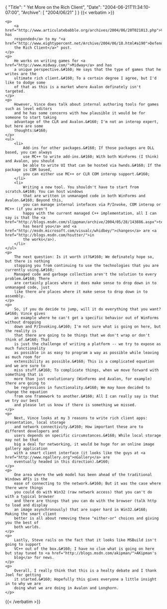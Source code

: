 {
  "Title": " Yet More on the Rich Client",
  "Date": "2004-06-21T11:34:10-07:00",
  "Archive": [
    "2004/06/21"
  ]
}
{{< verbatim >}}

    <p>
        <a href="http://www.articulatebabble.org/archives/2004/06/20T021013.php">Vince has
        responded</a> to my "<a href="http://www.eightypercent.net/Archive/2004/06/18.html#a190">Defending
        the Rich Client</a>" post. 
    </p>
    <p>
        He works on writing games for <a href="http://www.midway.com/">Midway</a> and has
        a unique perspective.&#160; He says that the type of games that he writes are the
        ultimate rich client.&#160; To a certain degree I agree, but I'd like to dodge some
        of that as this is a market where Avalon definately isn't targeted. 
    </p>
    <p>
        However, Vince does talk about internal authoring tools for games such as level editors
        and he has some concerns with how plausible it would be for someone to start taking
        advantage of the CLR and Avalon.&#160; I'm not an interop expert, but here are some
        thoughts:&#160; 
    </p>
    <ul>
        <li>
            Add-ins for other packages.&#160; If those packages are DLL based, you can always
            use MC++ to write add-ins.&#160; With both WinForms (I think) and Avalon, you should
            be able to write UI that can be hosted via hwnds.&#160; If the package is COM based,
            you can either use MC++ or CLR COM interop support.&#160; 
        </li>
        <li>
            Writing a new tool. You shouldn't have to start from scratch.&#160; You can host windows
            that are written in unmanaged code in both WinForms and Avalon.&#160; Beyond this,
            you can manage internal intefaces via P/Invoke, COM interop or MC++ (if you aren't
            happy with the current managed C++ implementation, all I can say is that the <a href="http://blogs.msdn.com/slippman/archive/2004/05/28/143886.aspx">team
            has heard you</a> and <a href="http://msdn.microsoft.com/visualc/whidbey/">changes</a> are <a href="http://blogs.msdn.com/hsutter/">in
            the works</a>). 
        </li>
    </ul>
    <p>
        The next question: Is it worth it?&#160; We definately hope so, but there is nothing
        stopping you from continuing to use the technologies that you are currently using.&#160;
        Managed code and garbage collection aren't the solution to every problem.&#160; There
        are certainly places where it does make sense to drop down in to unmanaged code, just
        like there are places where it make sense to drop down in to assembly. 
    </p>
    <p>
        So, if you do decide to jump, will it do everything that you want?&#160; Vince gives
        an example where he can't get a specific behavior out of WinForms without dropping
        down and P/Invoking.&#160; I'm not sure what is going on here, but the reality is
        that there are going to be things that we don't wrap or don't think of.&#160; That
        is just the challenge of writing a platform -- we try to expose as much functionality
        as possible in as easy to program a way as possible while leaving as much room for
        extensibility as possible.&#160; This is a complicated equation and we are sure to
        miss stuff.&#160; To complicate things, when we move forward with something that is
        more than just evolutionary (WinForms and Avalon, for example) there are going to
        be regressions in functionality.&#160; We may have decided to change the equation
        from one framework to another.&#160; All I can really say is that we try our best
        and please let us know if there is something we missed. 
    </p>
    <p>
        Next, Vince looks at my 3 reasons to write rich client apps: presentation, local storage
        and network connectivity.&#160; How important these are to different developers and
        users depends on specific circumstances.&#160; While local storage may not be that
        big a deal for networking, it would be huge for an online image gallery application
        with a smart client interface (it looks like the guys at <a href="http://www.ngallery.org">nGallery</a> are
        eventually headed in this direction).&#160; 
    </p>
    <p>
        One area where the web model has been ahead of the traditional Windows APIs is the
        ease of connecting to the network.&#160; But it was the case where there were things
        you could do with Win32 (raw network access) that you can't do with a typical browser
        and there are things that you can do with the browser (talk http to load and display
        an image asynchronously) that are super hard in Win32.&#160; Making the smart client
        better is all about removing these "either-or" choices and giving you the best of
        both worlds. 
    </p>
    <p>
        Lastly, Steve rails on the fact that it looks like MSBuild isn't going to support
        VC++ out of the box.&#160; I have no clue what is going on here but stay tuned to <a href="http://blogs.msdn.com/akipman/">AKipman's
        blog</a> for news. 
    </p>
    <p>
        Overall, I really think that this is a healty debate and I thank Joel for getting
        it started.&#160; Hopefully this gives everyone a little insight in to why we are
        doing what we are doing in Avalon and Longhorn. 
    </p>

{{< /verbatim >}}
